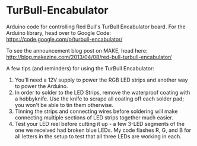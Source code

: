 TurBull-Encabulator
===================

Arduino code for controlling Red Bull's TurBull Encabulator board. 
For the Arduino library, head over to Google Code: https://code.google.com/p/turbull-encabulator/

To see the announcement blog post on MAKE, head here: http://blog.makezine.com/2013/04/08/red-bull-turbull-encabulator/

A few tips (and reminders) for using the TurBull Encabulator: 

1. You'll need a 12V supply to power the RGB LED strips and another way to power the Arduino.
2. In order to solder to the LED Strips, remove the waterproof coating with a hobbyknife. Use the knife to scrape all coating off each solder pad; you won't be able to tin them otherwise.
3. Tinning the strips and connecting wires before soldering will make connecting multiple sections of LED strips together much easier.
4. Test your LED reel before cutting it up - a few 3-LED segments of the one we received had broken blue LEDs. My code flashes R, G, and B for all letters in the setup to test that all three LEDs are working in each.
